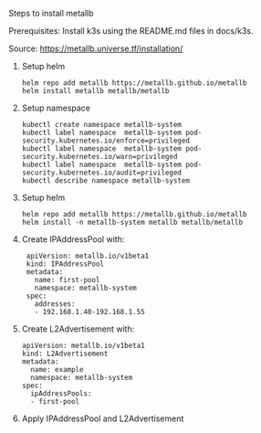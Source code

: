 Steps to install metallb

Prerequisites: Install k3s using the README.md files in docs/k3s.

Source: https://metallb.universe.tf/installation/

1) Setup helm
    ```
    helm repo add metallb https://metallb.github.io/metallb
    helm install metallb metallb/metallb
    ```

1) Setup namespace

   ```
   kubectl create namespace metallb-system
   kubectl label namespace  metallb-system pod-security.kubernetes.io/enforce=privileged
   kubectl label namespace  metallb-system pod-security.kubernetes.io/warn=privileged
   kubectl label namespace  metallb-system pod-security.kubernetes.io/audit=privileged
   kubectl describe namespace metallb-system
   ```

2) Setup helm
    ```
    helm repo add metallb https://metallb.github.io/metallb
    helm install -n metallb-system metallb metallb/metallb
    ```

3) Create IPAddressPool with:
   ```
    apiVersion: metallb.io/v1beta1
    kind: IPAddressPool
    metadata:
      name: first-pool
      namespace: metallb-system
    spec:
      addresses:
      - 192.168.1.40-192.168.1.55
    ```
4) Create L2Advertisement with:
    ```
    apiVersion: metallb.io/v1beta1
    kind: L2Advertisement
    metadata:
      name: example
      namespace: metallb-system
    spec:
      ipAddressPools:
      - first-pool
5) Apply IPAddressPool and L2Advertisement

